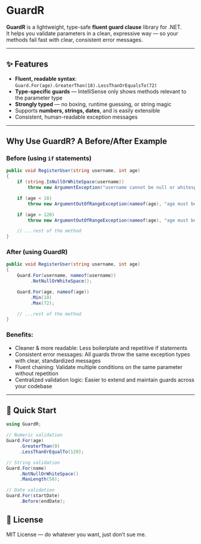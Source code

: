# GuardR

**GuardR** is a lightweight, type-safe **fluent guard clause** library for .NET.  
It helps you validate parameters in a clean, expressive way — so your methods fail fast with clear, consistent error messages.

---

## ✨ Features
- **Fluent, readable syntax**: `Guard.For(age).GreaterThan(18).LessThanOrEqualsTo(72)`
- **Type-specific guards** — IntelliSense only shows methods relevant to the parameter type
- **Strongly typed** — no boxing, runtime guessing, or string magic
- Supports **numbers, strings, dates**, and is easily extensible
- Consistent, human-readable exception messages

---
## Why Use GuardR? A Before/After Example

### Before (using `if` statements)

```csharp
public void RegisterUser(string username, int age)
{
    if (string.IsNullOrWhiteSpace(username))
        throw new ArgumentException("username cannot be null or whitespace", nameof(username));

    if (age < 18)
        throw new ArgumentOutOfRangeException(nameof(age), "age must be at least 18");

    if (age > 120)
        throw new ArgumentOutOfRangeException(nameof(age), "age must be less than or equal to 120");

    // ...rest of the method
}
```
### After (using GuardR)
```csharp
public void RegisterUser(string username, int age)
{
    Guard.For(username, nameof(username))
         .NotNullOrWhiteSpace();

    Guard.For(age, nameof(age))
         .Min(18)
         .Max(72);

    // ...rest of the method
}
```
### Benefits:
- Cleaner & more readable: Less boilerplate and repetitive if statements
- Consistent error messages: All guards throw the same exception types with clear, standardized messages
- Fluent chaining: Validate multiple conditions on the same parameter without repetition
- Centralized validation logic: Easier to extend and maintain guards across your codebase
---

## 🚀 Quick Start
```csharp
using GuardR;

// Numeric validation
Guard.For(age)
     .GreaterThan(0)
     .LessThanOrEqualTo(120);

// String validation
Guard.For(name)
     .NotNullOrWhiteSpace()
     .MaxLength(50);

// Date validation
Guard.For(startDate)
     .Before(endDate);
```

## 📜 License
MIT License — do whatever you want, just don’t sue me.
